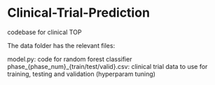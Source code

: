 # Clinical-Trial-Prediction
codebase for clinical TOP


The data folder has the relevant files: 


model.py: code for random forest classifier 
phase_{phase_num}_{train/test/valid}.csv: clinical trial data to use for training, testing and validation (hyperparam tuning) 

